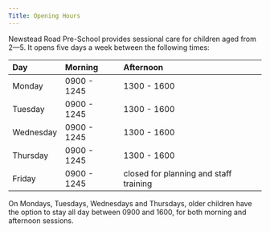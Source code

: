 ```yaml
---
Title: Opening Hours
---
```


Newstead Road Pre-School provides sessional care for children aged from 2&mdash;5. It opens five days a week between the following times:


|Day       | Morning     | Afternoon   |
|:---------|:------------|:------------|
|Monday    | 0900 - 1245 | 1300 - 1600 | 
|Tuesday   | 0900 - 1245 | 1300 - 1600 |
|Wednesday | 0900 - 1245 | 1300 - 1600 |
|Thursday  | 0900 - 1245 | 1300 - 1600 |
|Friday    | 0900 - 1245 | closed for planning and staff training |

On Mondays, Tuesdays, Wednesdays and Thursdays, older children have the option to stay all day 
between 0900 and 1600, for both morning and afternoon sessions.

